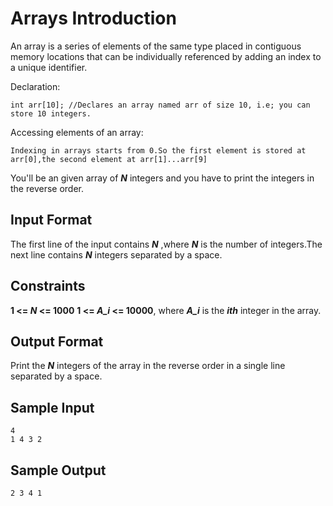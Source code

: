 # Arrays Introduction
An array is a series of elements of the same type placed in contiguous memory locations that can be individually referenced by adding an index to a unique identifier.

Declaration:  

`int arr[10]; //Declares an array named arr of size 10, i.e; you can store 10 integers.`

Accessing elements of an array:  

`Indexing in arrays starts from 0.So the first element is stored at arr[0],the second element at arr[1]...arr[9]`  

You'll be an given array of **_N_** integers and you have to print the integers in the reverse order.

## Input Format

The first line of the input contains **_N_** ,where **_N_** is the number of integers.The next line contains **_N_** integers separated by a space.

## Constraints
**1 <= _N_ <= 1000**
**1 <= _A_i_ <= 10000**, where **_A_i_** is the **_ith_** integer in the array.

## Output Format

Print the **_N_** integers of the array in the reverse order in a single line separated by a space.

## Sample Input
```
4
1 4 3 2
```
## Sample Output
```
2 3 4 1
```